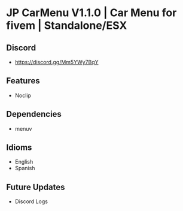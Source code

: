 # JP CarMenu V1.1.0 | Car Menu for fivem | Standalone/ESX

## Discord
- https://discord.gg/Mm5YWy7BqY

## Features
- Noclip

## Dependencies
- menuv

## Idioms
- English
- Spanish

## Future Updates
- Discord Logs